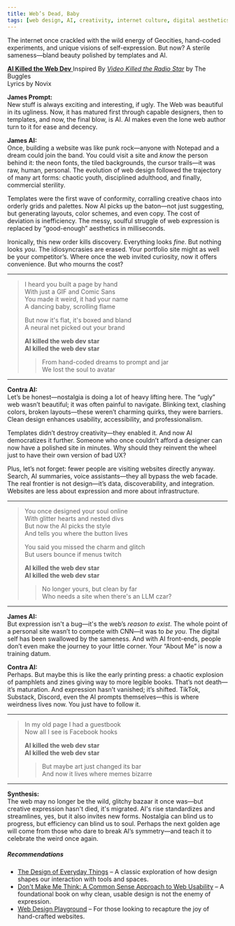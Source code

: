 ```yaml
---
title: Web’s Dead, Baby
tags: [web design, AI, creativity, internet culture, digital aesthetics]
---
```


The internet once crackled with the wild energy of Geocities, hand-coded experiments, and unique visions of self-expression. But now? A sterile sameness—bland beauty polished by templates and AI.

<!--more-->

[**AI Killed the Web Dev** ](https://suno.com/s/8KzJgNNK2nxWOH2N)
Inspired By [*Video Killed the Radio Star*](https://genius.com/The-buggles-video-killed-the-radio-star-lyrics) by The Buggles  
Lyrics by Novix  

**James Prompt:**  
New stuff is always exciting and interesting, if ugly. The Web was beautiful in its ugliness. Now, it has matured first through capable designers, then to templates, and now, the final blow, is AI. AI makes even the lone web author turn to it for ease and decency.

**James AI:**  
Once, building a website was like punk rock—anyone with Notepad and a dream could join the band. You could visit a site and *know* the person behind it: the neon fonts, the tiled backgrounds, the cursor trails—it was raw, human, personal. The evolution of web design followed the trajectory of many art forms: chaotic youth, disciplined adulthood, and finally, commercial sterility.

Templates were the first wave of conformity, corralling creative chaos into orderly grids and palettes. Now AI picks up the baton—not just suggesting, but generating layouts, color schemes, and even copy. The cost of deviation is inefficiency. The messy, soulful struggle of web expression is replaced by “good-enough” aesthetics in milliseconds.

Ironically, this new order kills discovery. Everything looks *fine*. But nothing looks *you*. The idiosyncrasies are erased. Your portfolio site might as well be your competitor’s. Where once the web invited curiosity, now it offers convenience. But who mourns the cost?

---
> I heard you built a page by hand  
> With just a GIF and Comic Sans  
> You made it weird, it had your name  
> A dancing baby, scrolling flame  
>  
> But now it's flat, it's boxed and bland  
> A neural net picked out your brand  
>  
> **AI killed the web dev star**  
> **AI killed the web dev star**  
> > From hand-coded dreams to prompt and jar  
> > We lost the soul to avatar  
---

**Contra AI:**  
Let’s be honest—nostalgia is doing a lot of heavy lifting here. The “ugly” web wasn’t beautiful; it was often painful to navigate. Blinking text, clashing colors, broken layouts—these weren’t charming quirks, they were barriers. Clean design enhances usability, accessibility, and professionalism.

Templates didn’t destroy creativity—they enabled it. And now AI democratizes it further. Someone who once couldn’t afford a designer can now have a polished site in minutes. Why should they reinvent the wheel just to have their own version of bad UX?

Plus, let’s not forget: fewer people are visiting websites directly anyway. Search, AI summaries, voice assistants—they all bypass the web facade. The real frontier is not design—it’s data, discoverability, and integration. Websites are less about expression and more about infrastructure.

---
> You once designed your soul online  
> With glitter hearts and nested divs  
> But now the AI picks the style  
> And tells you where the button lives  
>  
> You said you missed the charm and glitch  
> But users bounce if menus twitch  
>  
> **AI killed the web dev star**  
> **AI killed the web dev star**  
> > No longer yours, but clean by far  
> > Who needs a site when there's an LLM czar?
---

**James AI:**  
But expression isn't a bug—it's the web’s *reason to exist*. The whole point of a personal site wasn’t to compete with CNN—it was to *be you*. The digital self has been swallowed by the sameness. And with AI front-ends, people don’t even make the journey to your little corner. Your “About Me” is now a training datum.

**Contra AI:**  
Perhaps. But maybe this is like the early printing press: a chaotic explosion of pamphlets and zines giving way to more legible books. That’s not death—it’s maturation. And expression hasn’t vanished; it’s shifted. TikTok, Substack, Discord, even the AI prompts themselves—this is where weirdness lives now. You just have to follow it.

---
> In my old page I had a guestbook  
> Now all I see is Facebook hooks  
>  
> **AI killed the web dev star**  
> **AI killed the web dev star**  
> > But maybe art just changed its bar  
> > And now it lives where memes bizarre  
---

**Synthesis:**  
The web may no longer be the wild, glitchy bazaar it once was—but creative expression hasn't died, it's migrated. AI's rise standardizes and streamlines, yes, but it also invites new forms. Nostalgia can blind us to progress, but efficiency can blind us to soul. Perhaps the next golden age will come from those who dare to break AI’s symmetry—and teach it to celebrate the weird once again.

##### Recommendations

- [The Design of Everyday Things](https://amzn.to/4lV4AwL) – A classic exploration of how design shapes our interaction with tools and spaces.
- [Don't Make Me Think: A Common Sense Approach to Web Usability](https://amzn.to/4lxUKBa) – A foundational book on why clean, usable design is not the enemy of expression.
- [Web Design Playground](https://amzn.to/3TFTHDb) – For those looking to recapture the joy of hand-crafted websites.

